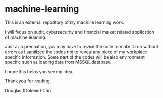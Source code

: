 # machine-learning
This is an external repository of my machine learning work. 

I will focus on audit, cybersecurity and financial market related application of machine learning. 

Just as a precaution, you may have to revise the code to make it run without errors as I sanitized the codes not to reveal any piece of my workplace specific information. Some part of the codes will be also environment specific such as loading data from MSSQL database. 

I hope this helps you see my idea. 

Thank you for reading.  

Douglas (Dokeun) Cho 
